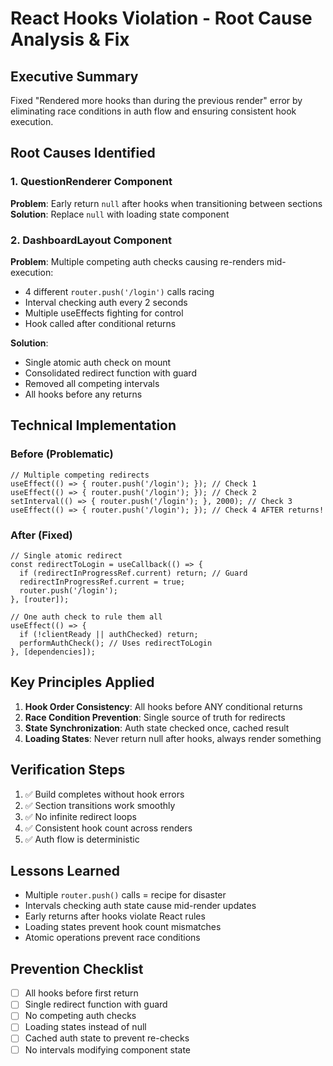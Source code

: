 # React Hooks Violation - Root Cause Analysis & Fix

## Executive Summary
Fixed "Rendered more hooks than during the previous render" error by eliminating race conditions in auth flow and ensuring consistent hook execution.

## Root Causes Identified

### 1. QuestionRenderer Component
**Problem**: Early return `null` after hooks when transitioning between sections
**Solution**: Replace `null` with loading state component

### 2. DashboardLayout Component  
**Problem**: Multiple competing auth checks causing re-renders mid-execution:
- 4 different `router.push('/login')` calls racing
- Interval checking auth every 2 seconds
- Multiple useEffects fighting for control
- Hook called after conditional returns

**Solution**: 
- Single atomic auth check on mount
- Consolidated redirect function with guard
- Removed all competing intervals
- All hooks before any returns

## Technical Implementation

### Before (Problematic)
```tsx
// Multiple competing redirects
useEffect(() => { router.push('/login'); }); // Check 1
useEffect(() => { router.push('/login'); }); // Check 2  
setInterval(() => { router.push('/login'); }, 2000); // Check 3
useEffect(() => { router.push('/login'); }); // Check 4 AFTER returns!
```

### After (Fixed)
```tsx
// Single atomic redirect
const redirectToLogin = useCallback(() => {
  if (redirectInProgressRef.current) return; // Guard
  redirectInProgressRef.current = true;
  router.push('/login');
}, [router]);

// One auth check to rule them all
useEffect(() => {
  if (!clientReady || authChecked) return;
  performAuthCheck(); // Uses redirectToLogin
}, [dependencies]);
```

## Key Principles Applied

1. **Hook Order Consistency**: All hooks before ANY conditional returns
2. **Race Condition Prevention**: Single source of truth for redirects
3. **State Synchronization**: Auth state checked once, cached result
4. **Loading States**: Never return null after hooks, always render something

## Verification Steps

1. ✅ Build completes without hook errors
2. ✅ Section transitions work smoothly
3. ✅ No infinite redirect loops
4. ✅ Consistent hook count across renders
5. ✅ Auth flow is deterministic

## Lessons Learned

- Multiple `router.push()` calls = recipe for disaster
- Intervals checking auth state cause mid-render updates
- Early returns after hooks violate React rules
- Loading states prevent hook count mismatches
- Atomic operations prevent race conditions

## Prevention Checklist

- [ ] All hooks before first return
- [ ] Single redirect function with guard
- [ ] No competing auth checks
- [ ] Loading states instead of null
- [ ] Cached auth state to prevent re-checks
- [ ] No intervals modifying component state
